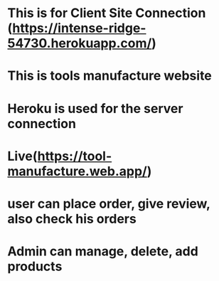 # This is for Client Site Connection (https://intense-ridge-54730.herokuapp.com/)
# This is tools manufacture website
# Heroku is used for the server connection
# Live(https://tool-manufacture.web.app/)

# user can place order, give review, also check his orders

# Admin can manage, delete, add products 
